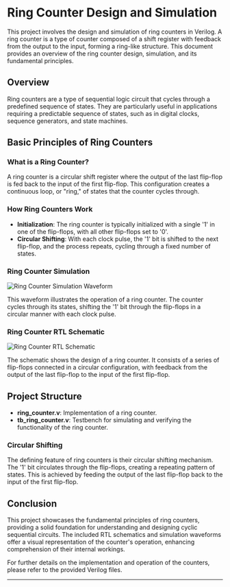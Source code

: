 # Ring Counter Design and Simulation

This project involves the design and simulation of ring counters in Verilog. A ring counter is a type of counter composed of a shift register with feedback from the output to the input, forming a ring-like structure. This document provides an overview of the ring counter design, simulation, and its fundamental principles.

## Overview

Ring counters are a type of sequential logic circuit that cycles through a predefined sequence of states. They are particularly useful in applications requiring a predictable sequence of states, such as in digital clocks, sequence generators, and state machines.

## Basic Principles of Ring Counters

### What is a Ring Counter?

A ring counter is a circular shift register where the output of the last flip-flop is fed back to the input of the first flip-flop. This configuration creates a continuous loop, or "ring," of states that the counter cycles through.

### How Ring Counters Work

- **Initialization**: The ring counter is typically initialized with a single '1' in one of the flip-flops, with all other flip-flops set to '0'.
- **Circular Shifting**: With each clock pulse, the '1' bit is shifted to the next flip-flop, and the process repeats, cycling through a fixed number of states.

### Ring Counter Simulation

![Ring Counter Simulation Waveform](https://velog.velcdn.com/images/foodinsect/post/24563af2-064b-4ee2-8175-f4a26823235f/image.png)

This waveform illustrates the operation of a ring counter. The counter cycles through its states, shifting the '1' bit through the flip-flops in a circular manner with each clock pulse.

### Ring Counter RTL Schematic

![Ring Counter RTL Schematic](https://velog.velcdn.com/images/foodinsect/post/14eaaaa4-7402-4d62-b87b-a1b62034df93/image.png)

The schematic shows the design of a ring counter. It consists of a series of flip-flops connected in a circular configuration, with feedback from the output of the last flip-flop to the input of the first flip-flop.

## Project Structure

- **ring_counter.v**: Implementation of a ring counter.
- **tb_ring_counter.v**: Testbench for simulating and verifying the functionality of the ring counter.

### Circular Shifting

The defining feature of ring counters is their circular shifting mechanism. The '1' bit circulates through the flip-flops, creating a repeating pattern of states. This is achieved by feeding the output of the last flip-flop back to the input of the first flip-flop.


## Conclusion

This project showcases the fundamental principles of ring counters, providing a solid foundation for understanding and designing cyclic sequential circuits. The included RTL schematics and simulation waveforms offer a visual representation of the counter's operation, enhancing comprehension of their internal workings.

For further details on the implementation and operation of the counters, please refer to the provided Verilog files.

---